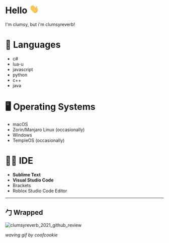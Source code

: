 # <h1> Hello <img src="https://raw.githubusercontent.com/coofcookie/coofcookie/master/wave.gif" width="30px"></h1>

I'm clumsy, but i'm clumsyreverb!

# 🔧 Languages
- c#
- lua-u
- javascript
- python
- c++
- java

# 🖥 Operating Systems
- macOS
- Zorin/Manjaro Linux (occasionally)
- Windows
- TempleOS (occasionally)

# 🧑‍💻 IDE
- **Sublime Text**
- **Visual Studio Code**
- Brackets 
- Roblox Studio Code Editor

___

## ⼓ Wrapped
![clumsyreverb_2021_github_review](https://user-images.githubusercontent.com/63180654/144736635-ae09e7bd-e2fd-4956-be67-5007b2764601.png)


*waving gif by coofcookie*

<!---
ReverbAnnouncer/ReverbAnnouncer is a ✨ special ✨ repository because its `README.md` (this file) appears on your GitHub profile.
You can click the Preview link to take a look at your changes.
--->
